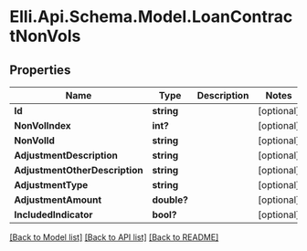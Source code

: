 # Elli.Api.Schema.Model.LoanContractNonVols
## Properties

Name | Type | Description | Notes
------------ | ------------- | ------------- | -------------
**Id** | **string** |  | [optional] 
**NonVolIndex** | **int?** |  | [optional] 
**NonVolId** | **string** |  | [optional] 
**AdjustmentDescription** | **string** |  | [optional] 
**AdjustmentOtherDescription** | **string** |  | [optional] 
**AdjustmentType** | **string** |  | [optional] 
**AdjustmentAmount** | **double?** |  | [optional] 
**IncludedIndicator** | **bool?** |  | [optional] 

[[Back to Model list]](../README.md#documentation-for-models) [[Back to API list]](../README.md#documentation-for-api-endpoints) [[Back to README]](../README.md)

